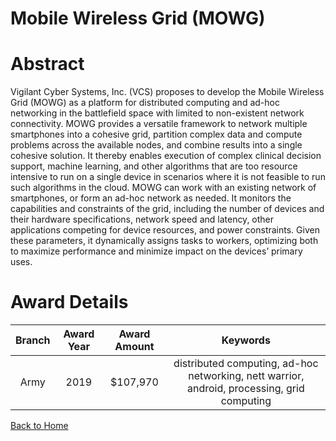 
Mobile Wireless Grid (MOWG)
===========================

# Abstract


Vigilant Cyber Systems, Inc. (VCS) proposes to develop the Mobile Wireless Grid (MOWG) as a platform for distributed computing and ad-hoc networking in the battlefield space with limited to non-existent network connectivity. MOWG provides a versatile framework to network multiple smartphones into a cohesive grid, partition complex data and compute problems across the available nodes, and combine results into a single cohesive solution. It thereby enables execution of complex clinical decision support, machine learning, and other algorithms that are too resource intensive to run on a single device in scenarios where it is not feasible to run such algorithms in the cloud. MOWG can work with an existing network of smartphones, or form an ad-hoc network as needed. It monitors the capabilities and constraints of the grid, including the number of devices and their hardware specifications, network speed and latency, other applications competing for device resources, and power constraints. Given these parameters, it dynamically assigns tasks to workers, optimizing both to maximize performance and minimize impact on the devices’ primary uses.  

# Award Details

|Branch|Award Year|Award Amount|Keywords|
| :---: | :---: | :---: | :---: |
|Army|2019|$107,970|distributed computing, ad-hoc networking, nett warrior, android, processing, grid computing|
  
  


[Back to Home](https://github.com/chrischow/dod_sbir_awards/Reports/CC/#1044)